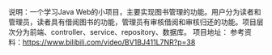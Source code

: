 说明：一个学习Java Web的小项目，主要实现图书管理的功能。用户分为读者和管理员，读者具有借阅图书的功能，管理员有审核借阅和审核归还的功能。项目层次分为前端、controller、service、repository、数据库。
项目地址：
参考资料：https://www.bilibili.com/video/BV1BJ411L7NR?p=38

